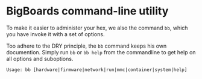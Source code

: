 # BigBoards command-line utility

To make it easier to administer your hex, we also the command `bb`, which you have invoke it with a set of options. 

Too adhere to the DRY principle, the `bb` command keeps his own documention. 
Simply run `bb` or `bb help` from the commandline to get help on all options and suboptions.

```
Usage: bb [hardware|firmware|network|run|mmc|container|system|help]
```